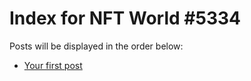 # Index for NFT World #5334
Posts will be displayed in the order below:

- [Your first post](./001-first.md)

